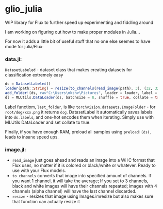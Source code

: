 # glio_julia
WIP library for Flux to further speed up experimenting and fiddling around

I am working on figuring out how to make proper modules in Julia...

For now it adds a little bit of useful stuff that no one else seemes to have mode for julia/Flux:

### data.jl:
`DatasetLabeled` - dataset class that makes creating datasets for classification extremely easy
```julia
ds = DatasetLabeled()
loader(path::String) = resize(to_channels(read_image(path), 3), (32, 32))
add_folder!(ds, raw"C:\Users\nkshv\Pictures", loader = loader, label = last_folder, extensions = [".jpg", ".png", ".jpeg"])
dl = MLUtils.DataLoader(ds, batchsize = 8, shuffle = true, collate = true)
```
Label functiom, `last_folder`, is like `torchvision.datasets.ImageFolder` - for `root/dog/xxx.png` it returns `dog`. DatasetLabel it automatically saves labels into `ds.labels`, and one-hot encodes them when iterating. Simply use with MLUtils DataLoader and set collate to true.

Finally, if you have enough RAM, preload all samples using `preload!(ds)`, leads to insane speed ups.

### image.jl:
- `read_image` just goes ahead and reads an image into a WHC format that Flux uses, no matter if it is colored or black/white or whatever. Ready to use with your Flux models.
- `to_channels` converts that image into specified amount of channels. If you want 1 channel, it will take the average; If you set to 3 channels, black and white images will have their channels repeated; images with 4 channels (alpha channel) will have the last channel discarded.
- `resize` - resizes that image using Images.imresize but also makes sure that function can actually resize it
